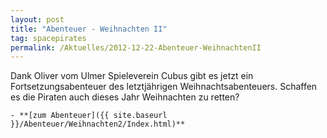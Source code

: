 ```yaml
---
layout: post
title: "Abenteuer - Weihnachten II"
tag: spacepirates
permalink: /Aktuelles/2012-12-22-Abenteuer-WeihnachtenII
---
```



Dank Oliver vom Ulmer Spieleverein Cubus gibt es jetzt ein Fortsetzungsabenteuer des letztjährigen Weihnachtsabenteuers. Schaffen es die Piraten auch dieses Jahr Weihnachten zu retten?

	- **[zum Abenteuer]({{ site.baseurl }}/Abenteuer/Weihnachten2/Index.html)**


